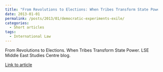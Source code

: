 ```yaml
---
title: "From Revolutions to Elections: When Tribes Transform State Power"
date: 2013-01-01
permalink: /posts/2013/01/democratic-experiments-exile/
categories:
  - Short articles
tags:
  - International Law
---
```


From Revolutions to Elections. When Tribes Transform State Power. LSE Middle East Studies Centre blog.

[Link to article](https://web.archive.org/web/20200809023824/https://www.pambazuka.org/governance/democratic-experiments-exile)